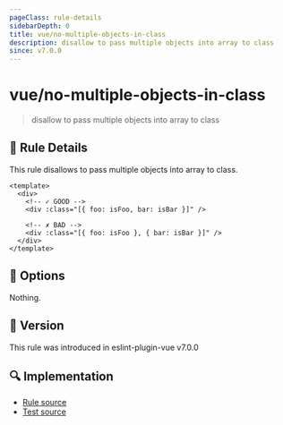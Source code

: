 ```yaml
---
pageClass: rule-details
sidebarDepth: 0
title: vue/no-multiple-objects-in-class
description: disallow to pass multiple objects into array to class
since: v7.0.0
---
```


# vue/no-multiple-objects-in-class

> disallow to pass multiple objects into array to class

## :book: Rule Details

This rule disallows to pass multiple objects into array to class.

<eslint-code-block :rules="{'vue/no-multiple-objects-in-class': ['error']}">

```vue
<template>
  <div>
    <!-- ✓ GOOD -->
    <div :class="[{ foo: isFoo, bar: isBar }]" />

    <!-- ✗ BAD -->
    <div :class="[{ foo: isFoo }, { bar: isBar }]" />
  </div>
</template>
```

</eslint-code-block>

## :wrench: Options

Nothing.

## :rocket: Version

This rule was introduced in eslint-plugin-vue v7.0.0

## :mag: Implementation

- [Rule source](https://github.com/vuejs/eslint-plugin-vue/blob/master/lib/rules/no-multiple-objects-in-class.js)
- [Test source](https://github.com/vuejs/eslint-plugin-vue/blob/master/tests/lib/rules/no-multiple-objects-in-class.js)
